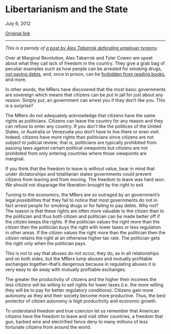 Libertarianism and the State
============================

July 6, 2012

[Original link](http://www.aaronsw.com/weblog/tabarroklibertarianism)

* * * * *

*This is a parody of [a post by Alex Tabarrok defending employer
tyranny](http://marginalrevolution.com/marginalrevolution/2012/07/libertarianism-and-the-workplace-ii.html).*

Over at Marginal Revolution, Alex Tabarrok and Tyler Cowen are upset
about what they call lack of freedom in the country. They give a grab
bag of peculiar examples such as how people can be arrested for smoking
drugs, [not paying
debts](http://marginalrevolution.com/marginalrevolution/2012/07/more-on-debtors-prisons.html),
and, once in prison, can be [forbidden from reading
books](http://marginalrevolution.com/marginalrevolution/2012/07/solitary-confinement.html),
and more.

In other words, the MRers have discovered that the most basic
governments are sovereign which means that citizens can be put in jail
for just about any reason. Simply put, an government can arrest you if
they don’t like you. This is a surprise?

The MRers do not adequately acknowledge that citizens have the same
rights as politicians. Citizens can leave the country for any reason and
they can refuse to enter any country. If you don’t like the politices of
the United States, or Australia or Venezuela you don’t have to live
there or even visit. Indeed, citizens have more rights than politicians
since citizens are not subject to judicial review; that is, politicians
are typically prohibited from passing laws against certain political
viewpoints but citizens are not prohibited from only entering countries
where those viewpoints are marginal.

If you think that the freedom to leave is without value, bear in mind
that under dictatorships and totalitarian states governments could
prevent citizens from leaving and from moving. The freedom to leave was
hard won. We should not disparage the liberation brought by the right to
exit.

Turning to the economics, the MRers are so outraged by an government’s
legal possibilities that they fail to notice that most governments do
not in fact arrest people for smoking drugs or for failing to pay debts.
Why not? The reason is that these rights are often more valuable to the
citizen than to the politician and thus both citizen and politician can
be made better off if the citizen keeps the rights. If the politician
values the right more than the citizen then the politician buys the
right with lower taxes or less regulation in other areas. If the citizen
values the right more than the politician then the citizen retains the
right at an otherwise higher tax rate. The politician gets the right
only when the politician pays.

This is not to say that abuses do not occur, they do, as in all
relationships and on both sides, but the MRers lump abuses and mutually
profitable exchanges together–that’s dangerous because in regulating
abuses it is very easy to do away with mutually profitable exchanges.

The greater the productivity of citizens and the higher their incomes
the less citizens will be willing to sell rights for lower taxes (i.e.
the more willing they will be to pay for better regulatory conditions).
Citizens gain more autonomy as they and their society become more
productive. Thus, the best protector of citizen autonomy is high
productivity and economic growth.

To understand freedom and true coercion let us remember that American
citizens have the freedom to leave and visit other countries, a freedom
that gun, barbed wire and electrified fence deny to many millions of
less fortunate citizens from around the world.
